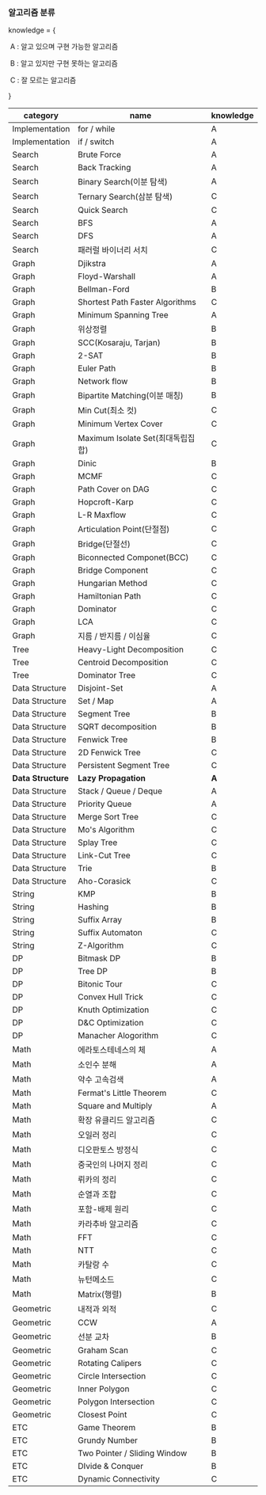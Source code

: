 ### 알고리즘 분류

knowledge = {

​	A : 알고 있으며 구현 가능한 알고리즘

​	B : 알고 있지만 구현 못하는 알고리즘

​	C : 잘 모르는 알고리즘

}

| category           | name                              | knowledge |
| ------------------ | --------------------------------- | --------- |
| Implementation     | for / while                       | A         |
| Implementation     | if / switch                       | A         |
| Search             | Brute Force                       | A         |
| Search             | Back Tracking                     | A         |
| Search             | Binary Search(이분 탐색)          | A         |
| Search             | Ternary Search(삼분 탐색)         | C         |
| Search             | Quick Search                      | C         |
| Search             | BFS                               | A         |
| Search             | DFS                               | A         |
| Search             | 패러럴 바이너리 서치              | C         |
| Graph              | Djikstra                          | A         |
| Graph              | Floyd-Warshall                    | A         |
| Graph              | Bellman-Ford                      | B         |
| Graph              | Shortest Path Faster Algorithms   | C         |
| Graph              | Minimum Spanning Tree             | A         |
| Graph              | 위상정렬                          | B         |
| Graph              | SCC(Kosaraju, Tarjan)             | B         |
| Graph              | 2-SAT                             | B         |
| Graph              | Euler Path                        | B         |
| Graph              | Network flow                      | B         |
| Graph              | Bipartite Matching(이분 매칭)     | B         |
| Graph              | Min Cut(최소 컷)                  | C         |
| Graph              | Minimum Vertex Cover              | C         |
| Graph              | Maximum Isolate Set(최대독립집합) | C         |
| Graph              | Dinic                             | B         |
| Graph              | MCMF                              | C         |
| Graph              | Path Cover on DAG                 | C         |
| Graph              | Hopcroft-Karp                     | C         |
| Graph              | L-R Maxflow                       | C         |
| Graph              | Articulation Point(단절점)        | C         |
| Graph              | Bridge(단절선)                    | C         |
| Graph              | Biconnected Componet(BCC)         | C         |
| Graph              | Bridge Component                  | C         |
| Graph              | Hungarian Method                  | C         |
| Graph              | Hamiltonian Path                  | C         |
| Graph              | Dominator                         | C         |
| Graph              | LCA                               | C         |
| Graph              | 지름 / 반지름 / 이심율            | C         |
| Tree               | Heavy-Light Decomposition         | C         |
| Tree               | Centroid Decomposition            | C         |
| Tree               | Dominator Tree                    | C         |
| Data Structure     | Disjoint-Set                      | A         |
| Data Structure     | Set / Map                         | A         |
| Data Structure     | Segment Tree                      | B         |
| Data Structure     | SQRT decomposition                | B         |
| Data Structure     | Fenwick Tree                      | B         |
| Data Structure     | 2D Fenwick Tree                   | C         |
| Data Structure     | Persistent Segment Tree           | C         |
| **Data Structure** | **Lazy Propagation**              | **A**     |
| Data Structure     | Stack / Queue / Deque             | A         |
| Data Structure     | Priority Queue                    | A         |
| Data Structure     | Merge Sort Tree                   | C         |
| Data Structure     | Mo's Algorithm                    | C         |
| Data Structure     | Splay Tree                        | C         |
| Data Structure     | Link-Cut Tree                     | C         |
| Data Structure     | Trie                              | B         |
| Data Structure     | Aho-Corasick                      | C         |
| String             | KMP                               | B         |
| String             | Hashing                           | B         |
| String             | Suffix Array                      | B         |
| String             | Suffix Automaton                  | C         |
| String             | Z-Algorithm                       | C         |
| DP                 | Bitmask DP                        | B         |
| DP                 | Tree DP                           | B         |
| DP                 | Bitonic Tour                      | C         |
| DP                 | Convex Hull Trick                 | C         |
| DP                 | Knuth Optimization                | C         |
| DP                 | D&C Optimization                  | C         |
| DP                 | Manacher Alogorithm               | C         |
| Math               | 에라토스테네스의 체               | A         |
| Math               | 소인수 분해                       | A         |
| Math               | 약수 고속검색                     | A         |
| Math               | Fermat's Little Theorem           | C         |
| Math               | Square and Multiply               | A         |
| Math               | 확장 유클리드 알고리즘            | C         |
| Math               | 오일러 정리                       | C         |
| Math               | 디오판토스 방정식                 | C         |
| Math               | 중국인의 나머지 정리              | C         |
| Math               | 뤼카의 정리                       | C         |
| Math               | 순열과 조합                       | C         |
| Math               | 포함-배제 원리                    | C         |
| Math               | 카라추바 알고리즘                 | C         |
| Math               | FFT                               | C         |
| Math               | NTT                               | C         |
| Math               | 카탈랑 수                         | C         |
| Math               | 뉴턴메소드                        | C         |
| Math               | Matrix(행렬)                      | B         |
| Geometric          | 내적과 외적                       | C         |
| Geometric          | CCW                               | A         |
| Geometric          | 선분 교차                         | B         |
| Geometric          | Graham Scan                       | C         |
| Geometric          | Rotating Calipers                 | C         |
| Geometric          | Circle Intersection               | C         |
| Geometric          | Inner Polygon                     | C         |
| Geometric          | Polygon Intersection              | C         |
| Geometric          | Closest Point                     | C         |
| ETC                | Game Theorem                      | B         |
| ETC                | Grundy Number                     | B         |
| ETC                | Two Pointer / Sliding Window      | B         |
| ETC                | DIvide & Conquer                  | B         |
| ETC                | Dynamic Connectivity              | C         |

